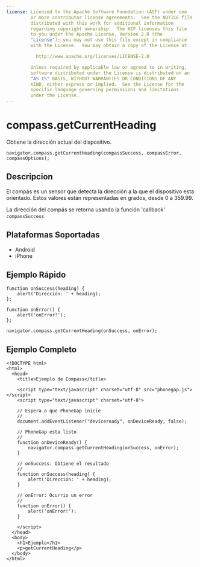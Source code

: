 ```yaml
---
license: Licensed to the Apache Software Foundation (ASF) under one
         or more contributor license agreements.  See the NOTICE file
         distributed with this work for additional information
         regarding copyright ownership.  The ASF licenses this file
         to you under the Apache License, Version 2.0 (the
         "License"); you may not use this file except in compliance
         with the License.  You may obtain a copy of the License at

           http://www.apache.org/licenses/LICENSE-2.0

         Unless required by applicable law or agreed to in writing,
         software distributed under the License is distributed on an
         "AS IS" BASIS, WITHOUT WARRANTIES OR CONDITIONS OF ANY
         KIND, either express or implied.  See the License for the
         specific language governing permissions and limitations
         under the License.
---
```


compass.getCurrentHeading
=========================

Obtiene la dirección actual del dispositivo.

    navigator.compass.getCurrentHeading(compassSuccess, compassError, compassOptions);

Descripcion
-----------

El compás es un sensor que detecta la dirección a la que el dispositivo esta orientado. Estos valores están representadas en grados, desde 0 a 359.99.

La dirección del compás se retorna usando la función 'callback' `compassSuccess`.

Plataformas Soportadas
----------------------

- Android
- iPhone

Ejemplo Rápido
--------------

    function onSuccess(heading) {
        alert('Dirección: ' + heading);
    };

    function onError() {
        alert('onError!');
    };

    navigator.compass.getCurrentHeading(onSuccess, onError);

Ejemplo Completo
----------------

    <!DOCTYPE html>
    <html>
      <head>
        <title>Ejemplo de Compass</title>

        <script type="text/javascript" charset="utf-8" src="phonegap.js"></script>
        <script type="text/javascript" charset="utf-8">

        // Espera a que PhoneGap inicie
        //
        document.addEventListener("deviceready", onDeviceReady, false);

        // PhoneGap esta listo
        //
        function onDeviceReady() {
            navigator.compass.getCurrentHeading(onSuccess, onError);
        }
    
        // onSuccess: Obtiene el resultado
        //
        function onSuccess(heading) {
            alert('Dirección: ' + heading);
        }
    
        // onError: Ocurrio un error
        //
        function onError() {
            alert('onError!');
        }

        </script>
      </head>
      <body>
        <h1>Ejemplo</h1>
        <p>getCurrentHeading</p>
      </body>
    </html>
    
